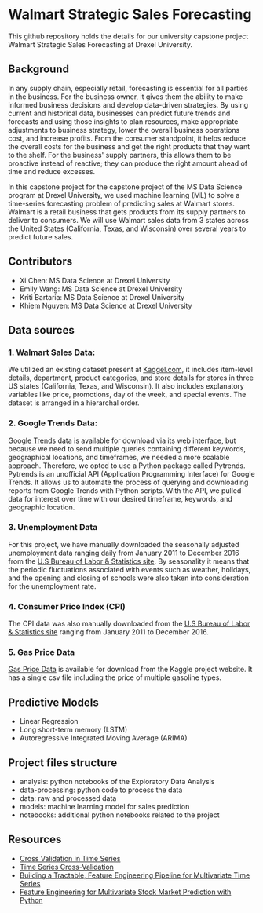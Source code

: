 # Walmart Strategic Sales Forecasting

This github repository holds the details for our university capstone project Walmart Strategic Sales Forecasting at Drexel University.

## Background

In any supply chain, especially retail, forecasting is essential for all parties in the business. For the business owner, it gives them the ability to make informed business decisions and develop data-driven strategies. By using current and historical data, businesses can predict future trends and forecasts and using those insights to plan resources, make appropriate adjustments to business strategy, lower the overall business operations cost, and increase profits. From the consumer standpoint, it helps reduce the overall costs for the business and get the right products that they want to the shelf. For the business' supply partners, this allows them to be proactive instead of reactive; they can produce the right amount ahead of time and reduce excesses.  

In this capstone project for the capstone project of the MS Data Science program at Drexel University, we used machine learning (ML) to solve a time-series forecasting problem of predicting sales at Walmart stores. Walmart is a retail business that gets products from its supply partners to deliver to consumers. We will use Walmart sales data from 3 states across the United States (California, Texas, and Wisconsin) over several years to predict future sales. 

## Contributors
* Xi Chen: MS Data Science at Drexel University
* Emily Wang: MS Data Science at Drexel University
* Kriti Bartaria: MS Data Science at Drexel University
* Khiem Nguyen: MS Data Science at Drexel University

## Data sources

### 1. Walmart Sales Data:

We utilized an existing dataset present at [Kaggel.com](https://www.kaggle.com/code/konradb/ts-4-sales-and-demand-forecasting/data), it includes item-level details, department, product categories, and store details for stores in three US states (California, Texas, and Wisconsin). It also includes explanatory variables like price, promotions, day of the week, and special events. The dataset is arranged in a hierarchal order. 

### 2. Google Trends Data: 

[Google Trends](https://trends.google.com/trends/?geo=US) data is available for download via its web interface, but because we need to send multiple queries containing different keywords, geographical locations, and timeframes, we needed a more scalable approach. Therefore, we opted to use a Python package called Pytrends. Pytrends is an unofficial API (Application Programming Interface) for Google Trends. It allows us to automate the process of querying and downloading reports from Google Trends with Python scripts. With the API, we pulled data for interest over time with our desired timeframe, keywords, and geographic location. 

### 3. Unemployment Data

For this project, we have manually downloaded the seasonally adjusted unemployment data ranging daily from January 2011 to December 2016 from the [U.S Bureau of Labor & Statistics site](https://beta.bls.gov/dataViewer/view/timeseries/LNS14000000).  By seasonality it means that the periodic fluctuations associated with events such as weather, holidays, and the opening and closing of schools were also taken into consideration for the unemployment rate. 

### 4. Consumer Price Index (CPI)

The CPI data was also manually downloaded from the [U.S Bureau of Labor & Statistics site](https://www.bls.gov/cpi/data.htm) ranging from January 2011 to December 2016.

### 5. Gas Price Data 

[Gas Price Data](https://www.kaggle.com/datasets/mruanova/us-gasoline-and-diesel-retail-prices-19952021?select=PET_PRI_GND_DCUS_NUS_W.csv) is available for download from the Kaggle project website. It has a single csv file including the price of multiple gasoline types. 

## Predictive Models

* Linear Regression
* Long short-term memory (LSTM)
* Autoregressive Integrated Moving Average (ARIMA)

## Project files structure
* analysis: python notebooks of the Exploratory Data Analysis
* data-processing: python code to process the data
* data: raw and processed data
* models: machine learning model for sales prediction
* notebooks: additional python notebooks related to the project

## Resources
* [Cross Validation in Time Series](https://medium.com/@soumyachess1496/cross-validation-in-time-series-566ae4981ce4)
* [Time Series Cross-Validation](https://goldinlocks.github.io/Time-Series-Cross-Validation/)
* [Building a Tractable, Feature Engineering Pipeline for Multivariate Time Series](https://www.kdnuggets.com/2022/03/building-tractable-feature-engineering-pipeline-multivariate-time-series.html)
* [Feature Engineering for Multivariate Stock Market Prediction with Python](https://www.relataly.com/feature-engineering-for-multivariate-time-series-models-with-python/1813/#h-feature-engineering-for-stock-market-forecasting-borrowing-features-from-chart-analysis)
